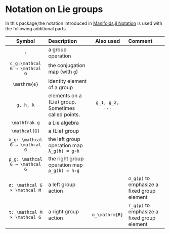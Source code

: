 # Notation on Lie groups

In this package,the notation introduced in [Manifolds.jl Notation](https://juliamanifolds.github.io/Manifolds.jl/latest/misc/notation.html) is used with the following additional parts.

| Symbol | Description | Also used | Comment |
|:--:|:--------------- |:--:|:-- |
| ``∘`` | a group operation | | |
| ``c_g:\mathcal G → \mathcal G`` | the conjugation map (with `g`) | | |
| ``\mathrm{e}`` | identity element of a group | | |
| ``g, h, k`` | elements on a (Lie) group. Sometimes called points. | ``g_1, g_2, ...`` | |
| ``\mathfrak g`` | a Lie algebra | | |
| ``\mathcal{G}`` | a (Lie) group | | |
| ``λ_g: \mathcal G → \mathcal G`` | the left group operation map ``λ_g(h) = g∘h`` | | |
 ``ρ_g: \mathcal G → \mathcal G`` | the right group operation map ``ρ_g(h) = h∘g`` | | |
| ``σ: \mathcal G × \mathcal M`` | a left group action | | ``σ_g(p)`` to emphasize a fixed group element |
| ``τ: \mathcal M × \mathcal G`` | a right group action | ``σ_\mathrm{R}`` | ``τ_g(p)`` to emphasize a fixed group element |
